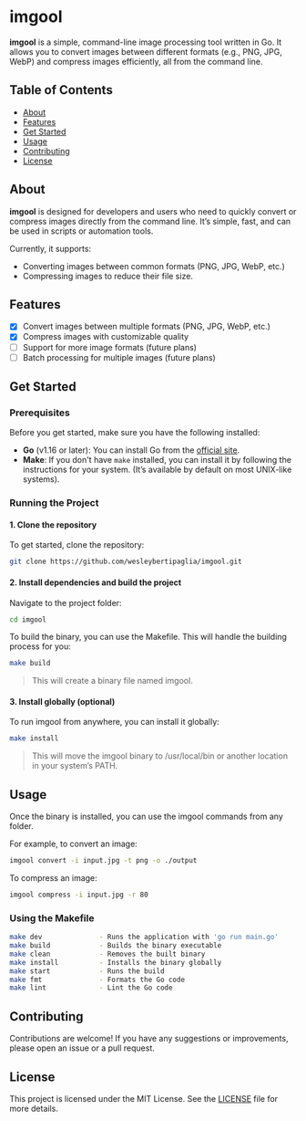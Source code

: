 # imgool

**imgool** is a simple, command-line image processing tool written in Go. It allows you to convert images between different formats (e.g., PNG, JPG, WebP) and compress images efficiently, all from the command line.

## Table of Contents
- [About](#about)
- [Features](#features)
- [Get Started](#get-started)
- [Usage](#usage)
- [Contributing](#contributing)
- [License](#license)

## About

**imgool** is designed for developers and users who need to quickly convert or compress images directly from the command line. It’s simple, fast, and can be used in scripts or automation tools.

Currently, it supports:
- Converting images between common formats (PNG, JPG, WebP, etc.)
- Compressing images to reduce their file size.

## Features

- [x] Convert images between multiple formats (PNG, JPG, WebP, etc.)
- [x] Compress images with customizable quality
- [ ] Support for more image formats (future plans)
- [ ] Batch processing for multiple images (future plans)

## Get Started

### Prerequisites

Before you get started, make sure you have the following installed:
- **Go** (v1.16 or later): You can install Go from the [official site](https://golang.org/dl/).
- **Make**: If you don't have `make` installed, you can install it by following the instructions for your system. (It’s available by default on most UNIX-like systems).

### Running the Project

#### 1. Clone the repository

To get started, clone the repository:

```bash
git clone https://github.com/wesleybertipaglia/imgool.git
```

#### 2. Install dependencies and build the project

Navigate to the project folder:

```bash
cd imgool
```

To build the binary, you can use the Makefile. This will handle the building process for you:

```bash
make build
```

> This will create a binary file named imgool.

#### 3. Install globally (optional)
To run imgool from anywhere, you can install it globally:

```bash
make install
```

> This will move the imgool binary to /usr/local/bin or another location in your system’s PATH.

## Usage
Once the binary is installed, you can use the imgool commands from any folder.

For example, to convert an image:

```bash
imgool convert -i input.jpg -t png -o ./output
```

To compress an image:

```bash
imgool compress -i input.jpg -r 80
```

### Using the Makefile

```bash
make dev              - Runs the application with 'go run main.go'
make build            - Builds the binary executable
make clean            - Removes the built binary
make install          - Installs the binary globally
make start            - Runs the build
make fmt              - Formats the Go code
make lint             - Lint the Go code
```

## Contributing

Contributions are welcome! If you have any suggestions or improvements, please open an issue or a pull request.

## License

This project is licensed under the MIT License. See the [LICENSE](LICENSE) file for more details.
